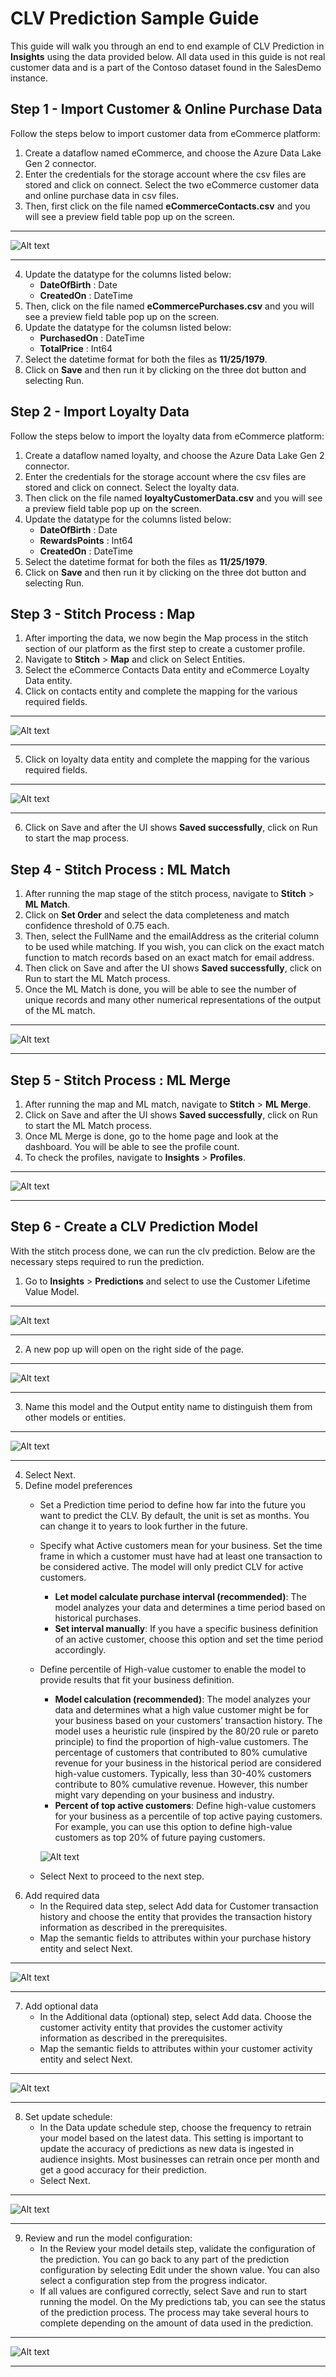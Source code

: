 # CLV Prediction Sample Guide

This guide will walk you through an end to end example of CLV Prediction in **Insights** using the data provided below. All data used in this guide is not real customer data and is a part of the Contoso dataset found in the SalesDemo instance.

## Step 1 - Import Customer & Online Purchase Data
Follow the steps below to import customer data from eCommerce platform:
1. Create a dataflow named eCommerce, and choose the Azure Data Lake Gen 2 connector.
2. Enter the credentials for the storage account where the csv files are stored and click on connect. Select the two eCommerce customer data and online purchase data in csv files.
3. Then, first click on the file named **eCommerceContacts.csv** and you will see a preview field table pop up on the screen.

---

![Alt text](/doc_snippets/previewfield.PNG)

---

4. Update the datatype for the columns listed below:
    - **DateOfBirth** : Date
    - **CreatedOn** : DateTime
5. Then, click on the file named **eCommercePurchases.csv** and you will see a preview field table pop up on the screen.
6. Update the datatype for the columsn listed below:
    - **PurchasedOn** : DateTime
    - **TotalPrice** : Int64
7. Select the datetime format for both the files as **11/25/1979**.
8. Click on **Save** and then run it by clicking on the three dot button and selecting Run.

## Step 2 - Import Loyalty Data
Follow the steps below to import the loyalty data from eCommerce platform:
1. Create a dataflow named loyalty, and choose the Azure Data Lake Gen 2 connector.
2. Enter the credentials for the storage account where the csv files are stored and click on connect. Select the loyalty data.
3. Then click on the file named **loyaltyCustomerData.csv** and you will see a preview field table pop up on the screen.
4. Update the datatype for the columns listed below:
    - **DateOfBirth** : Date
    - **RewardsPoints** : Int64
    - **CreatedOn** : DateTime
5. Select the datetime format for both the files as **11/25/1979**.
6. Click on **Save** and then run it by clicking on the three dot button and selecting Run.

## Step 3 - Stitch Process : Map

1. After importing the data, we now begin the Map process in the stitch section of our platform as the first step to create a customer profile.
2. Navigate to **Stitch** > **Map** and click on Select Entities.
3. Select the eCommerce Contacts Data entity and eCommerce Loyalty Data entity.
4. Click on contacts entity and complete the mapping for the various required fields.

---

![Alt text](/doc_snippets/ecommercecontactsmapping.PNG)

---

5. Click on loyalty data entity and complete the mapping for the various required fields.

---

![Alt text](/doc_snippets/loyaltymapping.PNG)

---

6. Click on Save and after the UI shows **Saved successfully**, click on Run to start the map process.

## Step 4 - Stitch Process : ML Match

1. After running the map stage of the stitch process, navigate to **Stitch** > **ML Match**.
2. Click on **Set Order** and select the data completeness  and match confidence threshold of 0.75 each.
3. Then, select the FullName and the emailAddress as the criterial column to be used while matching. If you wish, you can click on the exact match function to match records based on an exact match for email address.
4. Then click on Save and after the UI shows **Saved successfully**, click on Run to start the ML Match process.
5. Once the ML Match is done, you will be able to see the number of unique records and many other numerical representations of the output of the ML match.

---

![Alt text](/doc_snippets/sampleguidemlmatch.PNG)

---

## Step 5 - Stitch Process : ML Merge

1. After running the map and ML match, navigate to **Stitch** > **ML Merge**.
2. Click on Save and after the UI shows **Saved successfully**, click on Run to start the ML Match process.
3. Once ML Merge is done, go to the home page and look at the dashboard. You will be able to see the profile count.
4. To check the profiles, navigate to **Insights** > **Profiles**.

---

![Alt text](/doc_snippets/sampleguideprofiles.PNG)

---

## Step 6 - Create a CLV Prediction Model

With the stitch process done, we can run the clv prediction.
Below are the necessary steps required to run the prediction.
1. Go to **Insights** > **Predictions** and select to use the Customer Lifetime Value Model.

---

![Alt text](/doc_snippets/clvmodelstep1.PNG)

---

2. A new pop up will open on the right side of the page.

---

![Alt text](/doc_snippets/popup.PNG)

---

3. Name this model and the Output entity name to distinguish them from other models or entities.

---

![Alt text](/doc_snippets/clvmodelstep2.PNG)

---

4. Select Next.
5. Define model preferences
    - Set a Prediction time period to define how far into the future you want to predict the CLV. By default, the unit is set as months. You can change it to years to look further in the future.
    - Specify what Active customers mean for your business. Set the time frame in which a customer must have had at least one transaction to be considered active. The model will only predict CLV for active customers.
        - **Let model calculate purchase interval (recommended)**: The model analyzes your data and determines a time period based on historical purchases.
        - **Set interval manually**: If you have a specific business definition of an active customer, choose this option and set the time period accordingly.
    - Define percentile of High-value customer to enable the model to provide results that fit your business definition.
        - **Model calculation (recommended)**: The model analyzes your data and determines what a high value customer might be for your business based on your customers’ transaction history. The model uses a heuristic rule (inspired by the 80/20 rule or pareto principle) to find the proportion of high-value customers. The percentage of customers that contributed to 80% cumulative revenue for your business in the historical period are considered high-value customers. Typically, less than 30-40% customers contribute to 80% cumulative revenue. However, this number might vary depending on your business and industry.
        - **Percent of top active customers**: Define high-value customers for your business as a percentile of top active paying customers. For example, you can use this option to define high-value customers as top 20% of future paying customers.

        ![Alt text](/doc_snippets/clvmodelstep3.PNG)

    - Select Next to proceed to the next step.
6. Add required data
    - In the Required data step, select Add data for Customer transaction history and choose the entity that provides the transaction history information as described in the prerequisites.
    - Map the semantic fields to attributes within your purchase history entity and select Next.

---

![Alt text](/doc_snippets/clvmodelstep5.PNG)

---

7. Add optional data
    - In the Additional data (optional) step, select Add data. Choose the customer activity entity that provides the customer activity information as described in the prerequisites.
    - Map the semantic fields to attributes within your customer activity entity and select Next.

---

![Alt text](/doc_snippets/clvmodelstep7.PNG)

---

8. Set update schedule:
    - In the Data update schedule step, choose the frequency to retrain your model based on the latest data. This setting is important to update the accuracy of predictions as new data is ingested in audience insights. Most businesses can retrain once per month and get a good accuracy for their prediction.
    - Select Next.

---

![Alt text](/doc_snippets/churnmodelstep8.PNG)

---

9. Review and run the model configuration:
    - In the Review your model details step, validate the configuration of the prediction. You can go back to any part of the prediction configuration by selecting Edit under the shown value. You can also select a configuration step from the progress indicator.
    - If all values are configured correctly, select Save and run to start running the model. On the My predictions tab, you can see the status of the prediction process. The process may take several hours to complete depending on the amount of data used in the prediction.

---

![Alt text](/doc_snippets/clvmodelstep8.PNG)

---